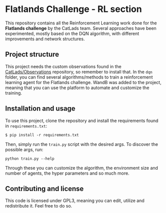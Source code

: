 # Flatlands Challenge - RL section

This repository contains all the Reinforcement Learning work done for the **Flatlands challenge** by the CatLads team. Several approaches have been experimented, mostly based on the DQN algorithm, with different improvements and network structures.

## Project structure

This project needs the custom observations found in the [CatLads/Observations](https://github.com/CatLads/Observations) repository, so remember to install that. In the `dqn` folder, you can find several algorithms/methods to train a reinforcement learning agent for the Flatlands challenge.
WandB was added to the project, meaning that you can use the platform to automate and customize the training.

## Installation and usage

To use this project, clone the repository and install the requirements found in `requirements.txt`:

```
$ pip install -r requirements.txt
```

Then, simply run the `train.py` script with the desired args. To discover the possible args, run:

```
python train.py --help
```

Through these you can customize the algorithm, the environment size and number of agents, the hyper parameters and so much more.

## Contributing and license

This code is licensed under GPL3, meaning you can edit, utilize and redistribute it. Feel free to do so.
